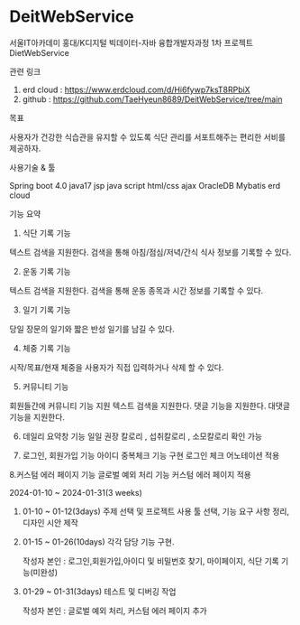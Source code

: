 # DeitWebService
서울IT아카데미 홍대/K디지털 빅데이터-자바 융합개발자과정 1차 프로젝트 DietWebService

관련 링크
1) erd cloud : https://www.erdcloud.com/d/Hi6fywp7ksT8RPbiX
2) github : https://github.com/TaeHyeun8689/DeitWebService/tree/main

목표

사용자가 건강한 식습관을 유지할 수 있도록 식단 관리를 서포트해주는 편리한 서비를 제공하자.

사용기술 & 툴

Spring boot 4.0
java17
jsp
java script
html/css
ajax
OracleDB
Mybatis
erd cloud


기능 요약
1. 식단 기록 기능

텍스트 검색을 지원한다.
검색을 통해 아침/점심/저녁/간식 식사 정보를 기록할 수 있다.


2. 운동 기록 기능

텍스트 검색을 지원한다.
검색을 통해 운동 종목과 시간 정보를 기록할 수 있다.

3. 일기 기록 기능

당일 장문의 일기와 짧은 반성 일기를 남길 수 있다.

4. 체중 기록 기능

시작/목표/현재 체중을 사용자가 직접 입력하거나 삭제 할 수 있다.

5. 커뮤니티 기능

회원들간에 커뮤니티 기능 지원
텍스트 검색을 지원한다.
댓글 기능을 지원한다.
대댓글 기능을 지원한다.

6. 데일리 요약창 기능
일일 권장 칼로리 , 섭취칼로리 , 소모칼로리 확인 가능

7. 로그인, 회원가입 기능
아이디 중복체크 기능 구현
로그인 체크 어노테이션 적용

8.커스텀 에러 페이지 기능
글로벌 예외 처리 기능
커스텀 에러 페이지 적용


2024-01-10 ~ 2024-01-31(3 weeks)

1) 01-10 ~ 01-12(3days)
   주제 선택 및 프로젝트 사용 툴 선택,
   기능 요구 사항 정리, 디자인 시안 제작
    
2) 01-15 ~ 01-26(10days)
   각각 담당 기능 구현.

   작성자 본인 : 로그인,회원가입,아이디 및 비밀번호 찾기, 마이페이지, 식단 기록 기능(미완성)

3) 01-29 ~ 01-31(3days)
   테스트 및 디버깅 작업

   작성자 본인 : 글로벌 예외 처리, 커스텀 에러 페이지 추가
